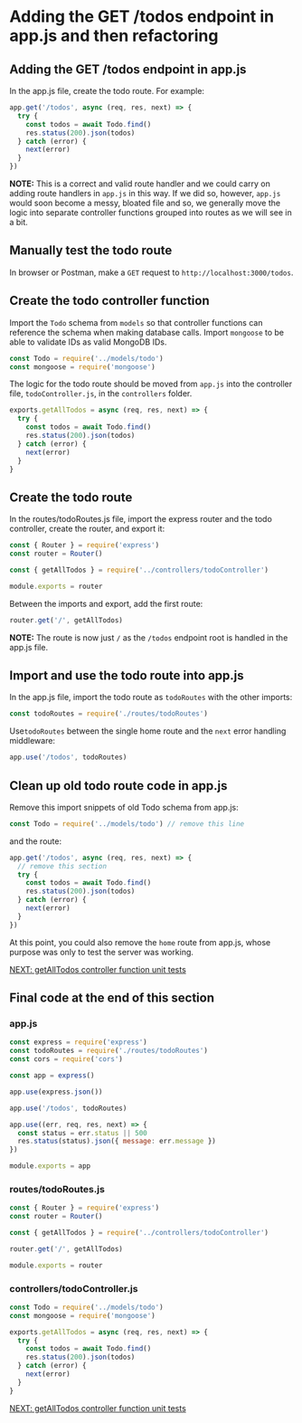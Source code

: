 # Adding the GET /todos endpoint in app.js and then refactoring

## Adding the GET /todos endpoint in app.js

In the app.js file, create the todo route. For example:

```javascript
app.get('/todos', async (req, res, next) => {
  try {
    const todos = await Todo.find()
    res.status(200).json(todos)
  } catch (error) {
    next(error)
  }
})
```

**NOTE:** This is a correct and valid route handler and we could carry on adding route handlers in `app.js` in this way. If we did so, however, `app.js` would soon become a messy, bloated file and so, we generally move the logic into separate controller functions grouped into routes as we will see in a bit.

## Manually test the todo route

In browser or Postman, make a `GET` request to `http://localhost:3000/todos`.

## Create the todo controller function

Import the `Todo` schema from `models` so that controller functions can reference the schema when making database calls.
Import `mongoose` to be able to validate IDs as valid MongoDB IDs.

```javascript
const Todo = require('../models/todo')
const mongoose = require('mongoose')
```

The logic for the todo route should be moved from `app.js` into the controller file, `todoController.js`, in the `controllers` folder.

```javascript
exports.getAllTodos = async (req, res, next) => {
  try {
    const todos = await Todo.find()
    res.status(200).json(todos)
  } catch (error) {
    next(error)
  }
}
```

## Create the todo route

In the routes/todoRoutes.js file, import the express router and the todo controller, create the router, and export it:

```javascript
const { Router } = require('express')
const router = Router()

const { getAllTodos } = require('../controllers/todoController')

module.exports = router
```

Between the imports and export, add the first route:

```javascript
router.get('/', getAllTodos)
```

**NOTE:** The route is now just `/` as the `/todos` endpoint root is handled in the app.js file.

## Import and use the todo route into app.js

In the app.js file, import the todo route as `todoRoutes` with the other imports:

```javascript
const todoRoutes = require('./routes/todoRoutes')
```

Use`todoRoutes` between the single home route and the `next` error handling middleware:

```javascript
app.use('/todos', todoRoutes)
```

## Clean up old todo route code in app.js

Remove this import snippets of old Todo schema from app.js:

```javascript
const Todo = require('../models/todo') // remove this line
```

and the route:

```javascript
app.get('/todos', async (req, res, next) => {
  // remove this section
  try {
    const todos = await Todo.find()
    res.status(200).json(todos)
  } catch (error) {
    next(error)
  }
})
```

At this point, you could also remove the `home` route from app.js, whose purpose was only to test the server was working.

[NEXT: getAllTodos controller function unit tests](2c_getTodos_UnitTests.md)

## Final code at the end of this section

### app.js

```javascript
const express = require('express')
const todoRoutes = require('./routes/todoRoutes')
const cors = require('cors')

const app = express()

app.use(express.json())

app.use('/todos', todoRoutes)

app.use((err, req, res, next) => {
  const status = err.status || 500
  res.status(status).json({ message: err.message })
})

module.exports = app
```

### routes/todoRoutes.js

```javascript
const { Router } = require('express')
const router = Router()

const { getAllTodos } = require('../controllers/todoController')

router.get('/', getAllTodos)

module.exports = router
```

### controllers/todoController.js

```javascript
const Todo = require('../models/todo')
const mongoose = require('mongoose')

exports.getAllTodos = async (req, res, next) => {
  try {
    const todos = await Todo.find()
    res.status(200).json(todos)
  } catch (error) {
    next(error)
  }
}
```

[NEXT: getAllTodos controller function unit tests](2c_getTodos_UnitTests.md)
